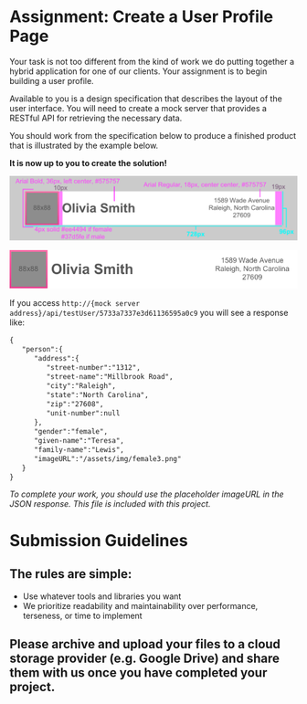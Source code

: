 # Assignment: Create a User Profile Page

Your task is not too different from the kind of work we do putting together a hybrid application for one of our clients. Your assignment is to begin building a user profile.

Available to you is a design specification that describes the layout of the user interface.  You will need to create a mock server that provides a RESTful API for retrieving the necessary data. 

You should work from the specification below to produce a finished product that is illustrated by the example below. 

**It is now up to you to create the solution!**


![](frontend-spec.png)

![](frontend-result.png)

If you access `http://{mock server address}/api/testUser/5733a7337e3d61136595a0c9` you will see a response like:
```
{  
   "person":{  
      "address":{  
         "street-number":"1312",
         "street-name":"Millbrook Road",
         "city":"Raleigh",
         "state":"North Carolina",
         "zip":"27608",
         "unit-number":null
      },
      "gender":"female",
      "given-name":"Teresa",
      "family-name":"Lewis",
      "imageURL":"/assets/img/female3.png"
   }
}
```
*To complete your work, you should use the placeholder imageURL in the JSON response.  This file is included with this project.*

# Submission Guidelines
## The rules are simple:
  * Use whatever tools and libraries you want
  * We prioritize readability and maintainability over performance, terseness, or time to implement

## Please archive and upload your files to a cloud storage provider (e.g. Google Drive) and share them with us once you have completed your project.
